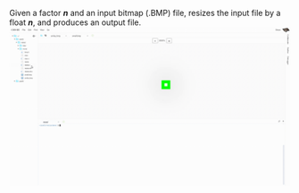 Given a factor ***n*** and an input bitmap (.BMP) file, resizes the input file by a float ***n***, and produces an output file.
![](resize-more.gif)
